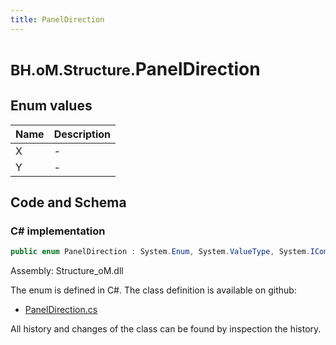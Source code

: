 ```yaml
---
title: PanelDirection
---
```


# <small>BH.oM.Structure.</small>**PanelDirection**



## Enum values

| Name            | Description                                                    |
|-----------------|----------------------------------------------------------------|
| X |  -  |
| Y |  -  |


## Code and Schema

### C# implementation

``` C# title="C#"
public enum PanelDirection : System.Enum, System.ValueType, System.IComparable, System.ISpanFormattable, System.IFormattable, System.IConvertible
```

Assembly: Structure_oM.dll

The enum is defined in C#. The class definition is available on github:

- [PanelDirection.cs](https://github.com/BHoM/BHoM/blob/develop/Structure_oM/SurfaceProperties\Enums\PanelDirection.cs)

All history and changes of the class can be found by inspection the history.
